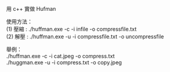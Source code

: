 用 c++ 實做 Hufman 
  
使用方法：  
(1) 壓縮 : ./huffman.exe -c -i infile -o compressfile.txt  
(2) 解壓 : ./huffman.exe -u -i compressfile.txt -o uncompressfile

舉例：  
./huffman.exe -c -i cat.jpeg -o compress.txt  
./huggman.exe -u -i compress.txt -o copy.jpeg
